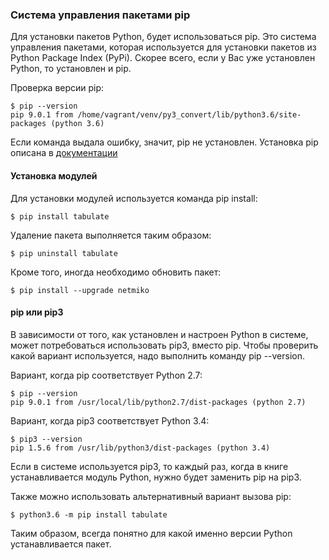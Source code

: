 ### Система управления пакетами pip

Для установки пакетов Python, будет использоваться pip. Это система управления пакетами, которая используется для установки пакетов из Python Package Index (PyPi). Скорее всего, если у Вас уже установлен Python, то установлен и pip.

Проверка версии pip:

```
$ pip --version
pip 9.0.1 from /home/vagrant/venv/py3_convert/lib/python3.6/site-packages (python 3.6)
```

Если команда выдала ошибку, значит, pip не установлен. Установка pip описана в [документации](https://pip.pypa.io/en/stable/installing/)

#### Установка модулей

Для установки модулей используется команда pip install:

```
$ pip install tabulate
```

Удаление пакета выполняется таким образом:

```
$ pip uninstall tabulate
```

Кроме того, иногда необходимо обновить пакет:

```
$ pip install --upgrade netmiko
```

#### pip или pip3

В зависимости от того, как установлен и настроен Python в системе, может потребоваться использовать pip3, вместо pip. Чтобы проверить какой вариант используется, надо выполнить команду pip --version.

Вариант, когда pip соответствует Python 2.7:

```
$ pip --version
pip 9.0.1 from /usr/local/lib/python2.7/dist-packages (python 2.7)
```

Вариант, когда pip3 соответствует Python 3.4:

```
$ pip3 --version
pip 1.5.6 from /usr/lib/python3/dist-packages (python 3.4)
```

Если в системе используется pip3, то каждый раз, когда в книге устанавливается модуль Python, нужно будет заменить pip на pip3.

Также можно использовать альтернативный вариант вызова pip:

```
$ python3.6 -m pip install tabulate
```

Таким образом, всегда понятно для какой именно версии Python устанавливается пакет.
